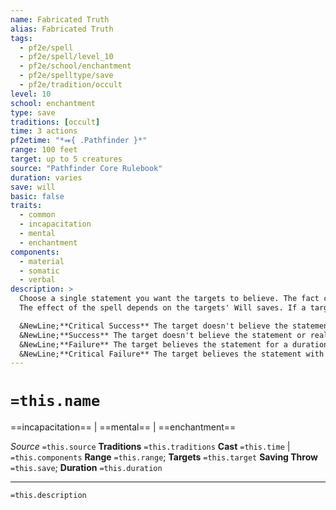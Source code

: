 ```yaml
---
name: Fabricated Truth
alias: Fabricated Truth
tags:
  - pf2e/spell
  - pf2e/spell/level_10
  - pf2e/school/enchantment
  - pf2e/spelltype/save
  - pf2e/tradition/occult
level: 10
school: enchantment
type: save
traditions: [occult]
time: 3 actions
pf2etime: "*⬽{ .Pathfinder }*"
range: 100 feet
target: up to 5 creatures
source: "Pathfinder Core Rulebook"
duration: varies
save: will
basic: false
traits:
  - common
  - incapacitation
  - mental
  - enchantment
components:
  - material
  - somatic
  - verbal
description: >
  Choose a single statement you want the targets to believe. The fact could be narrow, such as "a dragon is circling overhead and wants to kill me"; wide-reaching, such as "all humanoids are disguised abominations"; or conceptual, such as "if I don't live a kinder life, I'll be punished in the afterlife." The targets' experiences color how they react to this "truth" and how their behavior changes. If the statement changes what they perceive, they treat the change as a sudden revelation.
  The effect of the spell depends on the targets' Will saves. If a target is already subject to fabricated truth, your spell tries to counteract it. If the counteract check fails, the outcome of the target's saving throw can't be worse than a success.

  &NewLine;**Critical Success** The target doesn't believe the statement, and it knows you tried to trick it.
  &NewLine;**Success** The target doesn't believe the statement or realize you tried to trick it.
  &NewLine;**Failure** The target believes the statement for a duration of 1 week.
  &NewLine;**Critical Failure** The target believes the statement with unlimited duration.
---
```

# `=this.name`
==incapacitation== | ==mental== | ==enchantment==

*Source* `=this.source`
**Traditions** `=this.traditions`
**Cast** `=this.time` | `=this.components`
**Range** `=this.range`; **Targets** `=this.target`
**Saving Throw** `=this.save`; **Duration** `=this.duration`

***
`=this.description`